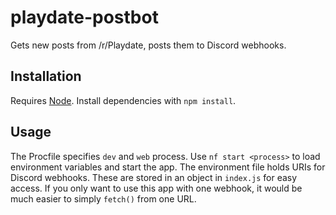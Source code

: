 # playdate-postbot

Gets new posts from /r/Playdate, posts them to Discord webhooks.

## Installation

Requires [Node](https://nodejs.org/en/). Install dependencies with `npm install`.

## Usage

The Procfile specifies `dev` and `web` process. Use `nf start <process>` to load environment variables and start the app. The environment file holds URIs for Discord webhooks. These are stored in an object in `index.js` for easy access. If you only want to use this app with one webhook, it would be much easier to simply `fetch()` from one URL.
